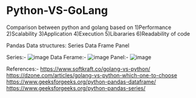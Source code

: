 # Python-VS-GoLang

Comparison between python and golang based on
1)Performance
2)Scalability
3)Application
4)Execution
5)Libararies
6)Readability of code


Pandas Data structures:
Series
Data Frame
Panel

Series:-
![image](https://user-images.githubusercontent.com/52132063/127256035-4dff42ea-8ff0-48bb-a10f-307a9428b3be.png)
Data Ferame:-
![image](https://user-images.githubusercontent.com/52132063/127256126-294f21a6-031c-4afb-9c3f-c808e3258308.png)
Panel:-
![image](https://user-images.githubusercontent.com/52132063/127256152-52450e93-bced-4bc2-844b-4bd5f16a04c5.png)


References:-
https://www.softkraft.co/golang-vs-python/
https://dzone.com/articles/golang-vs-python-which-one-to-choose
https://www.geeksforgeeks.org/python-pandas-dataframe/
https://www.geeksforgeeks.org/python-pandas-series/
